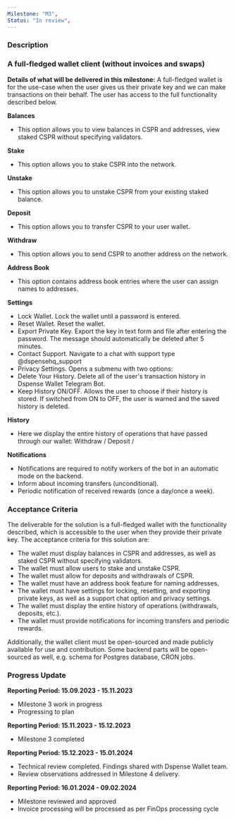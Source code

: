 ```yaml
---
Milestone: "M3",
Status: "In review",
---
```

<!--lang:en--> 
### Description
### A full-fledged wallet client (without invoices and swaps)

**Details of what will be delivered in this milestone:**
A full-fledged wallet is for the use-case when the user gives us their private key and we can make transactions on their behalf. The user has access to the full functionality described below.

**Balances**
- This option allows you to view balances in CSPR and addresses, view staked CSPR without specifying validators.

**Stake**
- This option allows you to stake CSPR into the network.

**Unstake**
- This option allows you to unstake CSPR from your existing staked balance.

**Deposit**
- This option allows you to transfer CSPR to your user wallet.

**Withdraw**
- This option allows you to send CSPR to another address on the network.

**Address Book**
- This option contains address book entries where the user can assign names to addresses.

**Settings**
- Lock Wallet. Lock the wallet until a password is entered.
- Reset Wallet. Reset the wallet.
- Export Private Key. Export the key in text form and file after entering the password. The message should automatically be deleted after 5 minutes.
- Contact Support. Navigate to a chat with support type @dspensehq_support
- Privacy Settings. Opens a submenu with two options:
- Delete Your History. Delete all of the user's transaction history in Dspense Wallet Telegram Bot.
- Keep History ON/OFF. Allows the user to choose if their history is stored. If switched from ON to OFF, the user is warned and the saved history is deleted.

**History**
- Here we display the entire history of operations that have passed through our wallet: Withdraw / Deposit /

**Notifications**
- Notifications are required to notify workers of the bot in an automatic mode on the backend.
- Inform about incoming transfers (unconditional).
- Periodic notification of received rewards (once a day/once a week).


### Acceptance Criteria

The deliverable for the solution is a full-fledged wallet with the functionality described, which is accessible to the user when they provide their private key. The acceptance criteria for this solution are:

- The wallet must display balances in CSPR and addresses, as well as staked CSPR without specifying validators.
- The wallet must allow users to stake and unstake CSPR.
- The wallet must allow for deposits and withdrawals of CSPR.
- The wallet must have an address book feature for naming addresses.
- The wallet must have settings for locking, resetting, and exporting private keys, as well as a support chat option and privacy settings.
- The wallet must display the entire history of operations (withdrawals, deposits, etc.).
- The wallet must provide notifications for incoming transfers and periodic rewards.

Additionally, the wallet client must be open-sourced and made publicly available for use and contribution. 
Some backend parts will be open-sourced as well, e.g. schema for Postgres database, CRON jobs.


### Progress Update

**Reporting Period: 15.09.2023 - 15.11.2023**
- Milestone 3 work in progress
- Progressing to plan 

**Reporting Period: 15.11.2023 - 15.12.2023**
- Milestone 3 completed

**Reporting Period: 15.12.2023 - 15.01.2024**
- Technical review completed. Findings shared with Dspense Wallet team.
- Review observations addressed in Milestone 4 delivery.

**Reporting Period: 16.01.2024 - 09.02.2024**
- Milestone reviewed and approved
- Invoice processing will be processed as per FinOps processing cycle